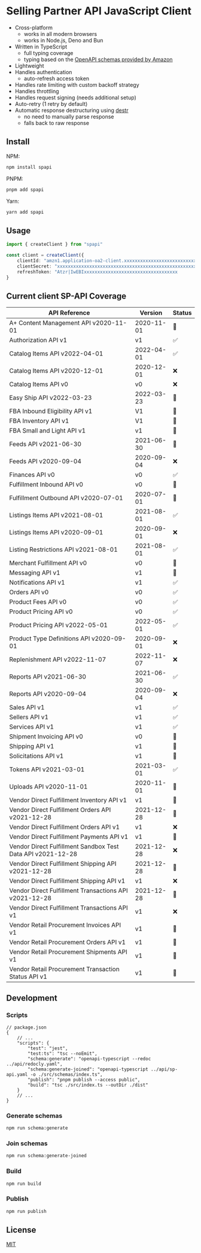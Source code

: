 # Selling Partner API JavaScript Client

- Cross-platform
    - works in all modern browsers
    - works in Node.js, Deno and Bun
- Written in TypeScript
    - full typing coverage
    - typing based on the [OpenAPI schemas provided by Amazon](https://github.com/amzn/selling-partner-api-models)
- Lightweight
- Handles authentication
    - auto-refresh access token
- Handles rate limiting with custom backoff strategy
- Handles throttling
- Handles request signing (needs additional setup)
- Auto-retry (1 retry by default)
- Automatic response destructuring using [destr](https://github.com/unjs/destr)
    - no need to manually parse response
    - falls back to raw response

## Install

NPM:

```bash
npm install spapi
```

PNPM:

```bash
pnpm add spapi
```

Yarn:

```bash
yarn add spapi
```

## Usage

```ts
import { createClient } from "spapi"

const client = createClient({
    clientId: "amzn1.application-oa2-client.xxxxxxxxxxxxxxxxxxxxxxxxxxxxxxxx",
    clientSecret: "xxxxxxxxxxxxxxxxxxxxxxxxxxxxxxxxxxxxxxxxxxxxxxxxxxxxxxxxxxxxxxxx",
    refreshToken: "Atzr|IwEBIxxxxxxxxxxxxxxxxxxxxxxxxxxxxxxxxxxx
}
```

## Current client SP-API Coverage

| API Reference                                               | Version    | Status |
|-------------------------------------------------------------|------------|--------|
| A+ Content Management API v2020-11-01                       | 2020-11-01 | 🚧     |
| Authorization API v1                                        | v1         | ✅     |
| Catalog Items API v2022-04-01                               | 2022-04-01 | ✅     |
| Catalog Items API v2020-12-01                               | 2020-12-01 | ❌     |
| Catalog Items API v0                                        | v0         | ❌     |
| Easy Ship API v2022-03-23                                   | 2022-03-23 | 🚧     |
| FBA Inbound Eligibility API v1                              | V1         | 🚧     |
| FBA Inventory API v1                                        | V1         | 🚧     |
| FBA Small and Light API v1                                  | v1         | 🚧     |
| Feeds API v2021-06-30                                       | 2021-06-30 | 🚧     |
| Feeds API v2020-09-04                                       | 2020-09-04 | ❌     |
| Finances API v0                                             | v0         | ✅     |
| Fulfillment Inbound API v0                                  | v0         | 🚧     |
| Fulfillment Outbound API v2020-07-01                        | 2020-07-01 | 🚧     |
| Listings Items API v2021-08-01                              | 2021-08-01 | ✅     |
| Listings Items API v2020-09-01                              | 2020-09-01 | ❌     |
| Listing Restrictions API v2021-08-01                        | 2021-08-01 | ✅     |
| Merchant Fulfillment API v0                                 | v0         | 🚧     |
| Messaging API v1                                            | v1         | 🚧     |
| Notifications API v1                                        | v1         | ✅     |
| Orders API v0                                               | v0         | ✅     |
| Product Fees API v0                                         | v0         | ✅     |
| Product Pricing API v0                                      | v0         | ✅     |
| Product Pricing API v2022-05-01                             | 2022-05-01 | ✅     |
| Product Type Definitions API v2020-09-01                    | 2020-09-01 | ❌     |
| Replenishment API v2022-11-07                               | 2022-11-07 | ❌     |
| Reports API v2021-06-30                                     | 2021-06-30 | ✅     |
| Reports API v2020-09-04                                     | 2020-09-04 | ❌     |
| Sales API v1                                                | v1         | ✅     |
| Sellers API v1                                              | v1         | ✅     |
| Services API v1                                             | v1         | ✅     |
| Shipment Invoicing API v0                                   | v0         | 🚧     |
| Shipping API v1                                             | v1         | 🚧     |
| Solicitations API v1                                        | v1         | 🚧     |
| Tokens API v2021-03-01                                      | 2021-03-01 | ✅     |
| Uploads API v2020-11-01                                     | 2020-11-01 | 🚧     |
| Vendor Direct Fulfillment Inventory API v1                  | v1         | 🚧     |
| Vendor Direct Fulfillment Orders API v2021-12-28            | 2021-12-28 | 🚧     |
| Vendor Direct Fulfillment Orders API v1                     | v1         | ❌     |
| Vendor Direct Fulfillment Payments API v1                   | v1         | 🚧     |
| Vendor Direct Fulfillment Sandbox Test Data API v2021-12-28 | 2021-12-28 | ❌     |
| Vendor Direct Fulfillment Shipping API v2021-12-28          | 2021-12-28 | 🚧     |
| Vendor Direct Fulfillment Shipping API v1                   | v1         | ❌     |
| Vendor Direct Fulfillment Transactions API v2021-12-28      | 2021-12-28 | 🚧     |
| Vendor Direct Fulfillment Transactions API v1               | v1         | ❌     |
| Vendor Retail Procurement Invoices API v1                   | v1         | 🚧     |
| Vendor Retail Procurement Orders API v1                     | v1         | 🚧     |
| Vendor Retail Procurement Shipments API v1                  | v1         | 🚧     |
| Vendor Retail Procurement Transaction Status API v1         | v1         | 🚧     |

## Development

### Scripts

```json5
// package.json
{
    // ...
    "scripts": {
        "test": "jest",
        "test:ts": "tsc --noEmit",
        "schema:generate": "openapi-typescript --redoc ../api/redocly.yaml",
        "schema:generate-joined": "openapi-typescript ../api/sp-api.yaml -o ./src/schemas/index.ts",
        "publish": "pnpm publish --access public",
        "build": "tsc ./src/index.ts --outDir ./dist"
    }
    // ...
}
```

### Generate schemas

```sh
npm run schema:generate
```

### Join schemas

```sh
npm run schema:generate-joined
```

### Build

```sh
npm run build
```

### Publish

```sh
npm run publish
```

## License

[MIT](./LICENSE)
